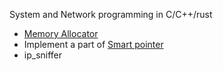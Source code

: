 System and Network programming in C/C++/rust
* [Memory Allocator](https://github.com/arvryna/sys-prog/blob/main/system/bucket_allocator.cpp)
* Implement a part of [Smart pointer](https://github.com/arvryna/sys-prog/blob/main/system/smart_pointers.cpp)
* ip_sniffer
